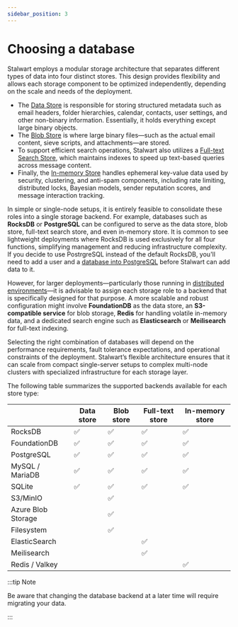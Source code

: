 ```yaml
---
sidebar_position: 3
---
```


# Choosing a database

Stalwart employs a modular storage architecture that separates different types of data into four distinct stores. This design provides flexibility and allows each storage component to be optimized independently, depending on the scale and needs of the deployment.

- The [Data Store](/docs/storage/data) is responsible for storing structured metadata such as email headers, folder hierarchies, calendar, contacts, user settings, and other non-binary information. Essentially, it holds everything except large binary objects.
- The [Blob Store](/docs/storage/blob) is where large binary files—such as the actual email content, sieve scripts, and attachments—are stored. 
- To support efficient search operations, Stalwart also utilizes a [Full-text Search Store](/docs/storage/fts), which maintains indexes to speed up text-based queries across message content. 
- Finally, the [In-memory Store](/docs/storage/in-memory) handles ephemeral key-value data used by security, clustering, and anti-spam components, including rate limiting, distributed locks, Bayesian models, sender reputation scores, and message interaction tracking.

In simple or single-node setups, it is entirely feasible to consolidate these roles into a single storage backend. For example, databases such as **RocksDB** or **PostgreSQL** can be configured to serve as the data store, blob store, full-text search store, and even in-memory store. It is common to see lightweight deployments where RocksDB is used exclusively for all four functions, simplifying management and reducing infrastructure complexity. If you decide to use PostrgreSQL instead of the default RocksDB, you'll need to add a user and a [database into PostgreSQL](/docs/auth/backend/sql/#postgresql) before Stalwart can add data to it.  

However, for larger deployments—particularly those running in [distributed environments](/docs/cluster/overview)—it is advisable to assign each storage role to a backend that is specifically designed for that purpose. A more scalable and robust configuration might involve **FoundationDB** as the data store, an **S3-compatible service** for blob storage, **Redis** for handling volatile in-memory data, and a dedicated search engine such as **Elasticsearch** or **Meilisearch** for full-text indexing.

Selecting the right combination of databases will depend on the performance requirements, fault tolerance expectations, and operational constraints of the deployment. Stalwart’s flexible architecture ensures that it can scale from compact single-server setups to complex multi-node clusters with specialized infrastructure for each storage layer.

The following table summarizes the supported backends available for each store type:

|                    | Data store         | Blob store         | Full-text store    | In-memory store    |
|--------------------|--------------------|--------------------|--------------------|--------------------|
| RocksDB            | :white_check_mark: | :white_check_mark: | :white_check_mark: | :white_check_mark: |
| FoundationDB       | :white_check_mark: | :white_check_mark: | :white_check_mark: | :white_check_mark: |
| PostgreSQL         | :white_check_mark: | :white_check_mark: | :white_check_mark: | :white_check_mark: |
| MySQL / MariaDB    | :white_check_mark: | :white_check_mark: | :white_check_mark: | :white_check_mark: |
| SQLite             | :white_check_mark: | :white_check_mark: | :white_check_mark: | :white_check_mark: |
| S3/MinIO           |                    | :white_check_mark: |                    |                    |
| Azure Blob Storage |                    | :white_check_mark: |                    |                    |
| Filesystem         |                    | :white_check_mark: |                    |                    |
| ElasticSearch      |                    |                    | :white_check_mark: |                    |
| Meilisearch        |                    |                    | :white_check_mark: |                    |
| Redis / Valkey     |                    |                    |                    | :white_check_mark: |

:::tip Note

Be aware that changing the database backend at a later time will require migrating your data.

:::

